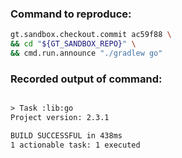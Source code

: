 ### Command to reproduce:
```bash
gt.sandbox.checkout.commit ac59f88 \
&& cd "${GT_SANDBOX_REPO}" \
&& cmd.run.announce "./gradlew go"
```

### Recorded output of command:
```txt

> Task :lib:go
Project version: 2.3.1

BUILD SUCCESSFUL in 438ms
1 actionable task: 1 executed
```

